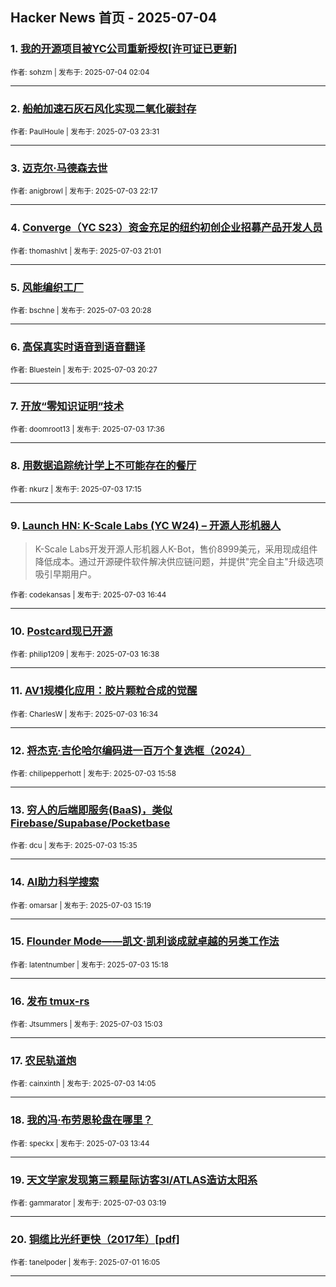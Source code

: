 ## Hacker News 首页 - 2025-07-04


### 1. [我的开源项目被YC公司重新授权[许可证已更新]](https://news.ycombinator.com/item?id=44460552)

<sub>作者: sohzm | 发布于: 2025-07-04 02:04</sub>

---

### 2. [船舶加速石灰石风化实现二氧化碳封存](https://news.ycombinator.com/item?id=44459980)

<sub>作者: PaulHoule | 发布于: 2025-07-03 23:31</sub>

---

### 3. [迈克尔·马德森去世](https://news.ycombinator.com/item?id=44459608)

<sub>作者: anigbrowl | 发布于: 2025-07-03 22:17</sub>

---

### 4. [Converge（YC S23）资金充足的纽约初创企业招募产品开发人员](https://news.ycombinator.com/item?id=44459146)

<sub>作者: thomashlvt | 发布于: 2025-07-03 21:01</sub>

---

### 5. [风能编织工厂](https://news.ycombinator.com/item?id=44458890)

<sub>作者: bschne | 发布于: 2025-07-03 20:28</sub>

---

### 6. [高保真实时语音到语音翻译](https://news.ycombinator.com/item?id=44458877)

<sub>作者: Bluestein | 发布于: 2025-07-03 20:27</sub>

---

### 7. [开放“零知识证明”技术](https://news.ycombinator.com/item?id=44457390)

<sub>作者: doomroot13 | 发布于: 2025-07-03 17:36</sub>

---

### 8. [用数据追踪统计学上不可能存在的餐厅](https://news.ycombinator.com/item?id=44457215)

<sub>作者: nkurz | 发布于: 2025-07-03 17:15</sub>

---

### 9. [Launch HN: K-Scale Labs (YC W24) – 开源人形机器人](https://news.ycombinator.com/item?id=44456904)
> K-Scale Labs开发开源人形机器人K-Bot，售价8999美元，采用现成组件降低成本。通过开源硬件软件解决供应链问题，并提供"完全自主"升级选项吸引早期用户。

<sub>作者: codekansas | 发布于: 2025-07-03 16:44</sub>

---

### 10. [Postcard现已开源](https://news.ycombinator.com/item?id=44456827)

<sub>作者: philip1209 | 发布于: 2025-07-03 16:38</sub>

---

### 11. [AV1规模化应用：胶片颗粒合成的觉醒](https://news.ycombinator.com/item?id=44456779)

<sub>作者: CharlesW | 发布于: 2025-07-03 16:34</sub>

---

### 12. [将杰克·吉伦哈尔编码进一百万个复选框（2024）](https://news.ycombinator.com/item?id=44456379)

<sub>作者: chilipepperhott | 发布于: 2025-07-03 15:58</sub>

---

### 13. [穷人的后端即服务(BaaS)，类似Firebase/Supabase/Pocketbase](https://news.ycombinator.com/item?id=44456135)

<sub>作者: dcu | 发布于: 2025-07-03 15:35</sub>

---

### 14. [AI助力科学搜索](https://news.ycombinator.com/item?id=44455950)

<sub>作者: omarsar | 发布于: 2025-07-03 15:19</sub>

---

### 15. [Flounder Mode——凯文·凯利谈成就卓越的另类工作法](https://news.ycombinator.com/item?id=44455933)

<sub>作者: latentnumber | 发布于: 2025-07-03 15:18</sub>

---

### 16. [发布 tmux-rs](https://news.ycombinator.com/item?id=44455787)

<sub>作者: Jtsummers | 发布于: 2025-07-03 15:03</sub>

---

### 17. [农民轨道炮](https://news.ycombinator.com/item?id=44455222)

<sub>作者: cainxinth | 发布于: 2025-07-03 14:05</sub>

---

### 18. [我的冯·布劳恩轮盘在哪里？](https://news.ycombinator.com/item?id=44455022)

<sub>作者: speckx | 发布于: 2025-07-03 13:44</sub>

---

### 19. [天文学家发现第三颗星际访客3I/ATLAS造访太阳系](https://news.ycombinator.com/item?id=44451329)

<sub>作者: gammarator | 发布于: 2025-07-03 03:19</sub>

---

### 20. [铜缆比光纤更快（2017年）[pdf]](https://news.ycombinator.com/item?id=44435309)

<sub>作者: tanelpoder | 发布于: 2025-07-01 16:05</sub>

---
